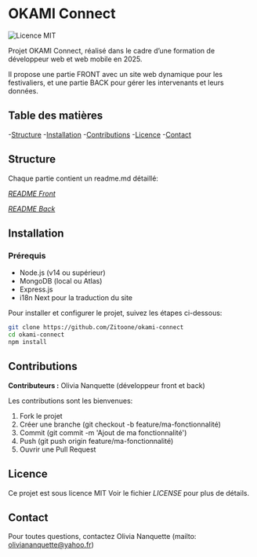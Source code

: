 # OKAMI Connect

![Licence MIT](https://img.shields.io/badge/Licence-MIT-yellow.svg)

Projet OKAMI Connect, réalisé dans le cadre d’une formation de développeur web et web mobile en 2025.

Il propose une partie FRONT avec un site web dynamique pour les festivaliers, et une partie BACK pour gérer les intervenants et leurs données.

## Table des matières

-[Structure](#structure)
-[Installation](#installation)
-[Contributions](#contributions)
-[Licence](#licence)
-[Contact](#contact)

## Structure

Chaque partie contient un readme.md détaillé:

[_README Front_](FRONT/readmeFront.md)

[_README Back_](BACK/readmeBack.md)

## Installation

### Prérequis

- Node.js (v14 ou supérieur)
- MongoDB (local ou Atlas)
- Express.js
- i18n Next pour la traduction du site

Pour installer et configurer le projet, suivez les étapes ci-dessous:

```bash
git clone https://github.com/Zitoone/okami-connect
cd okami-connect
npm install
```

## Contributions

**Contributeurs :** Olivia Nanquette (développeur front et back)

Les contributions sont les bienvenues: 

1. Fork le projet
2. Créer une branche (git checkout -b feature/ma-fonctionnalité)
3. Commit (git commit -m 'Ajout de ma fonctionnalité')
4. Push (git push origin feature/ma-fonctionnalité)
5. Ouvrir une Pull Request


## Licence

Ce projet est sous licence MIT Voir le fichier _LICENSE_ pour plus de détails.

## Contact

Pour toutes questions, contactez Olivia Nanquette (mailto: oliviananquette@yahoo.fr)